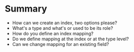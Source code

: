 # Summary #

* How can we create an index, two options please?
* What's a type and what's or used to be its role?
* How do you define an index mapping?
* Do we define mapping at the index or at the type level?
* Can we change mapping for an existing field?